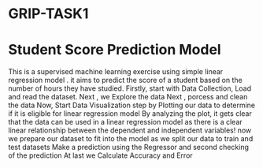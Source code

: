# GRIP-TASK1
# Student Score Prediction Model
 This is a supervised machine learning exercise using simple linear regression model . it aims to predict the score of a student based on the number of hours they have studied.
 Firstly, start with Data Collection, Load and read the dataset.
 Next , we Explore the data
 Next , porcess and clean the data
 Now, Start Data Visualization step by Plotting our data to determine if it is eligible for linear regression model
 By analyzing the plot, it gets clear that the data can be used in a linear regression model as there is a clear linear relationship between the dependent and independent variables! now we prepare our dataset to fit into the model as we split our data to train and test datasets
 Make a prediction using the Regressor and second checking of the prediction
 At last we Calculate Accuracy and Error 
